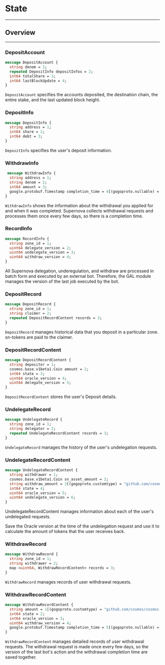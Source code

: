 # State
---

## Overview

---


### DepositAccount
```protobuf
message DepositAccount {
  string denom = 1;
  repeated DepositInfo depositInfos = 2;
  int64 totalShare = 3;
  int64 lastBlockUpdate = 4;
}
```
`DepositAccount` specifies the accounts deposited, the destination chain, the entire stake, and the last updated block height.


### DepositInfo
```protobuf
message DepositInfo {
  string address = 1;
  int64 share = 2;
  int64 debt = 3;
}
```
`DepositInfo` specifies the user's deposit information.


### WithdrawInfo
```protobuf
 message WithdrawInfo {
  string address = 1;
  string denom = 2;
  int64 amount = 3;
  google.protobuf.Timestamp completion_time = 4[(gogoproto.nullable) = false, (gogoproto.stdtime)= true];
}
```
`WithdrawInfo` shows the information about the withdrawal you applied for and when it was completed.
Supernova collects withdrawal requests and processes them once every few days, so there is a completion time.


### RecordInfo
```protobuf
message RecordInfo {
  string zone_id = 1;
  uint64 delegate_version = 2;
  uint64 undelegate_version = 3;
  uint64 withdraw_version = 4;
}
```
All Supernova delegation, underegulation, and withdraw are processed in batch form and executed by an external bot.
Therefore, the GAL module manages the version of the last job executed by the bot.

### DepositRecord
```protobuf
message DepositRecord {
  string zone_id = 1;
  string claimer = 2;
  repeated DepositRecordContent records = 3;
}
```
`DepositRecord` manages historical data that you deposit in a particular zone.
sn-tokens are paid to the claimer.


### DepositRecordContent
```protobuf
message DepositRecordContent {
  string depositor = 1;
  cosmos.base.v1beta1.Coin amount = 2;
  int64 state = 3;
  uint64 oracle_version = 4;
  uint64 delegate_version = 5;
}
```
`DepositRecordContent` stores the user's Deposit details.

### UndelegateRecord
```protobuf
message UndelegateRecord {
  string zone_id = 1;
  string delegator = 2;
  repeated UndelegateRecordContent records = 3;
}
```
`UndelegateRecord` manages the history of the user's undelegation requests.

### UndelegateRecordContent
```protobuf
message UndelegateRecordContent {
  string withdrawer = 1;
  cosmos.base.v1beta1.Coin sn_asset_amount = 2;
  string withdraw_amount = 3[(gogoproto.customtype) = "github.com/cosmos/cosmos-sdk/types.Int", (gogoproto.nullable) = false];
  int64 state = 4;
  uint64 oracle_version = 5;
  uint64 undelegate_version = 6;
}
```
UndelegateRecordContent manages information about each of the user's undelegated requests.

Save the Oracle version at the time of the undelegation request and use it to calculate the amount of tokens that the user receives back.

### WithdrawRecord
```protobuf
message WithdrawRecord {
  string zone_id = 1;
  string withdrawer = 2;
  map <uint64, WithdrawRecordContent> records = 3;
}
```
`WithdrawRecord` manages records of user withdrawal requests.

### WithdrawRecordContent
```protobuf
message WithdrawRecordContent {
  string amount = 1[(gogoproto.customtype) = "github.com/cosmos/cosmos-sdk/types.Int", (gogoproto.nullable) = false];
  int64 state = 2;
  int64 oracle_version = 3;
  uint64 withdraw_version = 4;
  google.protobuf.Timestamp completion_time = 5[(gogoproto.nullable) = false, (gogoproto.stdtime)= true];
}
```
`WithdrawRecordContent` manages detailed records of user withdrawal requests. The withdrawal request is made once every few days, so the version of the last bot's action and the withdrawal completion time are saved together.
